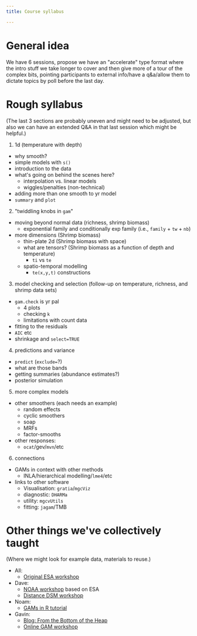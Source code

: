 ```yaml
---
title: Course syllabus

---
```


# General idea

We have 6 sessions, propose we have an "accelerate" type format where the intro stuff we take longer to cover and then give more of a tour of the complex bits, pointing participants to external info/have a q&a/allow them to dictate topics by poll before the last day.

# Rough syllabus

(The last 3 sections are probably uneven and might need to be adjusted, but also we can have an extended Q&A in that last session which might be helpful.)

1. 1d (temperature with depth)
  - why smooth?
  - simple models with `s()`
  - introduction to the data
  - what's going on behind the scenes here?
    - interpolation vs. linear models
    - wiggles/penalties (non-technical)
  - adding more than one smooth to yr model
  - `summary` and `plot`
2. "twiddling knobs in `gam`"
  - moving beyond normal data (richness, shrimp biomass)
    - exponential family and conditionally exp family (i.e., `family` + `tw` + `nb`)
  - more dimensions (Shrimp biomass)
    - thin-plate 2d (Shrimp biomass with space)
    - what are tensors? (Shrimp biomass as a function of depth and temperature)
      - `ti` vs `te`
    - spatio-temporal modelling
      - `te(x,y,t)` constructions
3. model checking and selection (follow-up on temperature, richness, and shrimp data sets)
  - `gam.check` is yr pal
    - 4 plots
    - checking `k`
    - limitations with count data
  - fitting to the residuals
  - `AIC` etc
  - shrinkage and `select=TRUE`
4. predictions and variance
  - `predict` (`exclude=`?)
  - what are those bands
  - getting summaries (abundance estimates?)
  - posterior simulation
5. more complex models
  - other smoothers (each needs an example)
    - random effects
    - cyclic smoothers
    - soap
    - MRFs
    - factor-smooths
  - other responses:
    - `ocat`/gev/`mvn`/etc
6. connections
  - GAMs in context with other methods
    - INLA/hierarchical modelling/`lme4`/etc
  - links to other software
    - Visualisation: `gratia`/`mgcViz`
    - diagnostic: `DHARMa`
    - utility: `mgcvUtils`
    - fitting: `jagam`/TMB

# Other things we've collectively taught

(Where we might look for example data, materials to reuse.)

- All:
  - [Original ESA workshop](https://eric-pedersen.github.io/mgcv-esa-workshop/)
- Dave:
  - [NOAA workshop](https://converged.yt/mgcv-workshop/) based on ESA
  - [Distance DSM workshop](http://workshops.distancesampling.org/online-dsm-2020/)
- Noam: 
  - [GAMs in R tutorial](https://noamross.github.io/gams-in-r-course/)
- Gavin: 
  - [Blog: From the Bottom of the Heap](https://fromthebottomoftheheap.net/)
  - [Online GAM workshop](https://www.youtube.com/watch?v=sgw4cu8hrZM&feature=youtu.be)

